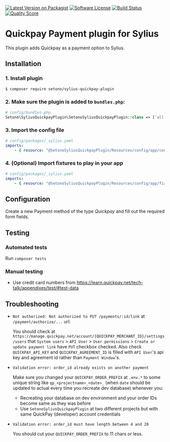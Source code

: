 [![Latest Version on Packagist][ico-version]][link-packagist]
[![Software License][ico-license]](LICENSE)
[![Build Status][ico-travis]][link-travis]
[![Quality Score][ico-code-quality]][link-code-quality]

# Quickpay Payment plugin for Sylius

This plugin adds Quickpay as a payment option to Sylius.

## Installation

### 1. Install plugin
 
```bash
$ composer require setono/sylius-quickpay-plugin
```

### 2. Make sure the plugin is added to `bundles.php`:

```php
# config/bundles.php
Setono\SyliusQuickpayPlugin\SetonoSyliusQuickpayPlugin::class => ['all' => true],
```

### 3. Import the config file

```yaml
# config/packages/_sylius.yaml
imports:
    - { resource: "@SetonoSyliusQuickpayPlugin/Resources/config/app/config.yaml" }
```

### 4. (Optional) Import fixtures to play in your app

````yaml
# config/packages/_sylius.yaml
imports:
    - { resource: "@SetonoSyliusQuickpayPlugin/Resources/config/app/fixtures.yaml" }    
````

## Configuration

Create a new Payment method of the type *Quickpay* and fill out the required form fields.

## Testing

### Automated tests

Run `composer tests`

### Manual testing

- Use credit card numbers from https://learn.quickpay.net/tech-talk/appendixes/test/#test-data

## Troubleshooting

- `Not authorized: Not authorized to PUT /payments/:id/link`
  at `/payment/authorize/...` url:
  
  You should check at `https://manage.quickpay.net/account/{QUICKPAY_MERCHANT_ID}/settings/users`
  that `System users` > `API User` > `User permissions` > `Create or update payment link` have `PUT`
  checkbox checked. Also check `QUICKPAY_API_KEY` and `QUICKPAY_AGREEMENT_ID` is filled with `API User`'s 
  api key and agreement id rather than `Payment Window`'s.

- `Validation error: order_id already exists on another payment`
  
  Make sure you changed your `QUICKPAY_ORDER_PREFIX` at `.env.*` to some unique string
  like `qp_<projectname>_<date>_` (when `date` should be updated to actual 
  every time you recreate dev database) whenever you:
  
  - Recreating your database on dev environment and your order IDs become same as they was before
  - Use `SetonoSyliusQuickpayPlugin` at two different projects but with same QuickPay 
    (developer) account credentials

- `Validation error: order_id must have length between 4 and 20`

  You should cut your `QUICKPAY_ORDER_PREFIX` to 11 chars or less.

[ico-version]: https://img.shields.io/packagist/v/setono/sylius-quickpay-plugin.svg?style=flat-square
[ico-license]: https://img.shields.io/badge/license-MIT-brightgreen.svg?style=flat-square
[ico-travis]: https://travis-ci.com/Setono/SyliusQuickpayPlugin.svg?branch=master
[ico-code-quality]: https://img.shields.io/scrutinizer/g/Setono/SyliusQuickpayPlugin.svg?style=flat-square

[link-packagist]: https://packagist.org/packages/setono/sylius-quickpay-plugin
[link-travis]: https://travis-ci.com/Setono/SyliusQuickpayPlugin
[link-code-quality]: https://scrutinizer-ci.com/g/Setono/SyliusQuickpayPlugin
